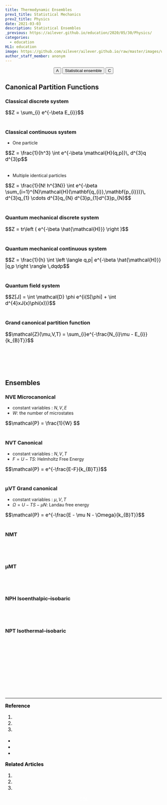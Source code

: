 ```yaml
---
title: Thermodynamic Ensembles
prev1_title: Statistical Mechanics
prev2_title: Physics
date: 2021-03-03
description: Statistical Ensembles
_previous: https://ailever.github.io/education/2020/05/30/Physics/
categories:
  - education
HL1: education
image: https://github.com/ailever/ailever.github.io/raw/master/images/unsplash/gray_Physics.png
author_staff_member: anonym
---
```


<!-- Top Block -->
<div align="center" class="top_btn_box">
  <button class="top_btn" type="button" onclick="location.href='#'">A</button>
  <button class="top_btn" type="button" onclick="location.href='https://en.wikipedia.org/wiki/Statistical_ensemble_(mathematical_physics)'">Statistical ensemble</button>
  <button class="top_btn" type="button" onclick="location.href='#'">C</button>
</div>
<!-- Top Block -->

## Canonical Partition Functions
### Classical discrete system
<div align="left" style="font-size:medium;font-weight:normal;color:black;background-color:unset;">
$$Z = \sum_{i} e^{-\beta E_{i}}$$  
<br><br></div>

### Classical continuous system
- One particle
<div align="left" style="font-size:medium;font-weight:normal;color:black;background-color:unset;">
$$Z = \frac{1}{h^3} \int e^{-\beta \mathcal{H}(q,p)}\, d^{3}q d^{3}p$$  
<br><br></div>

- Multiple identical particles
<div align="left" style="font-size:medium;font-weight:normal;color:black;background-color:unset;">
$$Z = \frac{1}{N! h^{3N}} \int e^{-\beta \sum_{i=1}^{N}\mathcal{H}(\mathbf{q_{i}},\mathbf{p_{i}})}\, d^{3}q_{1} \cdots d^{3}q_{N} d^{3}p_{1}d^{3}p_{N}$$  
<br><br></div>

### Quantum mechanical discrete system
<div align="left" style="font-size:medium;font-weight:normal;color:black;background-color:unset;">
$$Z = tr\left ( e^{-\beta \hat{\mathcal{H}}} \right )$$  
<br><br></div>

### Quantum mechanical continuous system
<div align="left" style="font-size:medium;font-weight:normal;color:black;background-color:unset;">
$$Z = \frac{1}{h} \int \left \langle q,p| e^{-\beta \hat{\mathcal{H}}} |q,p \right \rangle \,dqdp$$  
<br><br></div>

### Quantum field system
<div align="left" style="font-size:medium;font-weight:normal;color:black;background-color:unset;">
$$Z[J] = \int \mathcal{D} \phi e^{i(S[\phi] + \int d^{4}xJ(x)\phi(x))}$$  
<br><br></div>


### Grand canonical partition function
<div align="left" style="font-size:medium;font-weight:normal;color:black;background-color:unset;">
$$\mathcal{Z}(\mu,V,T) = \sum_{i}e^{-\frac{N_{i}\mu - E_{i}}{k_{B}T}}$$
<br><br></div>

<br><br><br>
## Ensembles
### NVE Microcanonical
- constant variables : <span>$N, V, E$</span>
- <span>$W$</span>: the number of microstates
<div align="left" style="font-size:medium;font-weight:normal;color:black;background-color:unset;">
$$\mathcal{P} = \frac{1}{W} $$
<br><br></div>

### NVT Canonical
- constant variables : <span>$N, V, T$</span>
- <span>$F = U - TS$</span>: Helmholtz Free Energy
<div align="left" style="font-size:medium;font-weight:normal;color:black;background-color:unset;">
$$\mathcal{P} = e^{-\frac{E-F}{k_{B}T}}$$  
<br><br></div>

### µVT Grand canonical
- constant variables : <span>$µ, V, T$</span>
- <span>$\Omega = U - TS - \mu N$</span>: Landau free energy
<div align="left" style="font-size:medium;font-weight:normal;color:black;background-color:unset;">
$$\mathcal{P} = e^{-\frac{E - \mu N - \Omega}{k_{B}T}}$$  
<br><br></div>

### NMT
<div align="left" style="font-size:medium;font-weight:normal;color:black;background-color:unset;">　<br><br></div>

### μMT
<div align="left" style="font-size:medium;font-weight:normal;color:black;background-color:unset;">　<br><br></div>

### NPH Isoenthalpic–isobaric
<div align="left" style="font-size:medium;font-weight:normal;color:black;background-color:unset;">　<br><br></div>

### NPT Isothermal–isobaric
<div align="left" style="font-size:medium;font-weight:normal;color:black;background-color:unset;">　<br><br></div>




<!-- Content Block -->
<div align="left" style="font-size:medium;font-weight:normal;color:black;background-color:unset;">　<br><br></div>
<div align="left" style="font-size:medium;font-weight:normal;color:black;background-color:unset;">　<br><br></div>
<div align="left" style="font-size:medium;font-weight:normal;color:black;background-color:unset;">　<br><br></div>
<!-- Content Block -->

---

<!-- Reference Block -->
<div align="left" style="font-size:medium;font-weight:normal;color:black;background-color:unset;">
<b id='REF'>Reference</b>
<ol>
  <li><a href="#"></a></li>
  <li><a href="#"></a></li>
  <li><a href="#"></a></li>
</ol>
<ul>
  <li><a href="#"></a></li>
  <li><a href="#"></a></li>
  <li><a href="#"></a></li>
</ul>
</div>
<!-- Reference Block -->

<!-- Article Block -->
<div align="left" style="font-size:medium;font-weight:normal;color:black;background-color:unset;">
<b id='ART'>Related Articles</b>
<ol>
  <li><a href="#"></a></li>
  <li><a href="#"></a></li>
  <li><a href="#"></a></li>
</ol>
</div>
<!-- Article Block -->

<!-- Bottom Block -->
<div align="center" class="bottom_btn_box">
  <span class="bottom_btn"><a href="https://github.com/ailever/ailever.github.io/blob/master/_posts/education/2021-03-03-_PHY-sm-en-thermodynamic-ensembles.md" target="_blank" style="color:white">Edit</a></span>
</div>
<!-- Bottom Block -->

<!-- Notice
# Mathematical Expression
- outline : $  $
- inline  : $$  $$

# Default Div Tag
- align : left, right, center
- font-size : xx-small, x-small, small, medium, large, x-large, xx-large
- font-weight : normal, bold
- color : red, orange, yellow, green, cyan, blue, purple, pink, white, gray, brown
- background-color : red, orange, yellow, green, cyan, blue, purple, pink, white, gray, brown

# Html Ref
- color code : https://htmlcolorcodes.com/
- tags : https://www.w3schools.com/tags/default.asp
- attributes : https://www.w3schools.com/tags/ref_attributes.asp
Notice -->


